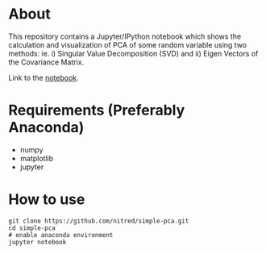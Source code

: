 # About
This repository contains a Jupyter/IPython notebook which shows the calculation and visualization of PCA of some random variable using two methods:
ie. i) Singular Value Decomposition (SVD) and ii) Eigen Vectors of the Covariance Matrix.

Link to the [notebook](simple-pca).

# Requirements (Preferably Anaconda)
- numpy
- matplotlib
- jupyter


# How to use
```
git clone https://github.com/nitred/simple-pca.git
cd simple-pca
# enable anaconda environment
jupyter notebook
```
